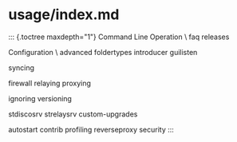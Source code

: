 # usage/index.md

::: {.toctree maxdepth="1"} Command Line Operation \ faq releases

Configuration \ advanced foldertypes introducer guilisten

syncing

firewall relaying proxying

ignoring versioning

stdiscosrv strelaysrv custom-upgrades

autostart contrib profiling reverseproxy security :::

